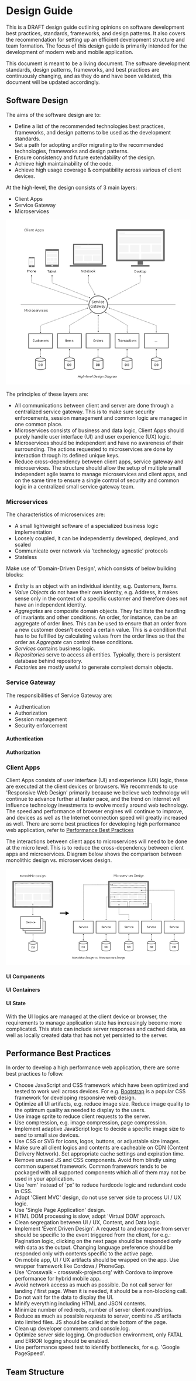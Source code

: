 # Design Guide

This is a DRAFT design guide outlining opinions on software development best practices, standards, frameworks, and design patterns. It also covers the recommendation for setting up an efficient development structure and team formation. The focus of this design guide is primarily intended for the development of modern web and mobile application.

This document is meant to be a living document. The software development standards, design patterns, frameworks, and best practices are continuously changing, and as they do and have been validated, this document will be updated accordingly.

## Software Design

The aims of the software design are to:

+ Define a list of the recommended technologies best practices, frameworks, and design patterns to be used as the development standards.
+ Set a path for adopting and/or migrating to the recommended technologies, frameworks and design patterns.
+ Ensure consistency and future extendability of the design.
+ Achieve high maintainability of the code.
+ Achieve high usage coverage & compatibility across various of client devices.

At the high-level, the design consists of 3 main layers:

+ Client Apps
+ Service Gateway
+ Microservices

![High-level Design Diagram](docs/high-level-design.png)

The principles of these layers are:

+ All communications between client and server are done through a centralized service gateway. This is to make sure security enforcements, session management and common logic are managed in one common place.
+ Microservices consists of business and data logic, Client Apps should purely handle user interface (UI) and user experience (UX) logic.
+ Microservices should be independent and have no awareness of their surrounding. The actions requested to microservices are done by interaction through its defined unique keys.
+ Reduce cross-dependency between client apps, service gateway and microservices. The structure should allow the setup of multiple small independent agile teams to manage microservices and client apps, and on the same time to ensure a single control of security and common logic in a centralized small service gateway team.

### Microservices

The characteristics of microservices are:

+ A small lightweight software of a specialized business logic implementation
+ Loosely coupled, it can be independently developed, deployed, and scaled
+ Communicate over network via 'technology agnostic' protocols
+ Stateless

Make use of 'Domain-Driven Design', which consists of below building blocks:

+ *Entity* is an object with an individual identity, e.g. Customers, Items.
+ *Value Objects* do not have their own identity, e.g. Address, it makes sense only in the context of a specific customer and therefore does not have an independent identity.
+ *Aggregates* are composite domain objects. They facilitate the handling of invariants and other conditions. An order, for instance, can be an aggregate of order lines. This can be used to ensure that an order from a new customer doesn't exceed a certain value. This is a condition that has to be fulfilled by calculating values from the order lines so that the order as *Aggregate* can control these conditions.
+ *Services* contains business logic.
+ *Repositories* serve to access all entities. Typically, there is persistent database behind repository.
+ *Factories* are mostly useful to generate complext domain objects.

### Service Gateway

The responsibilities of Service Gateway are:

+ Authentication
+ Authorization
+ Session management
+ Security enforcement


#### Authentication



#### Authorization



### Client Apps

Client Apps consists of user interface (UI) and experience (UX) logic, these are executed at the client devices or browsers. We recommends to use 'Responsive Web Design' primarily because we believe web technology will continue to advance further at faster pace, and the trend on Internet will influence technology investments to evolve mostly around web technology. The speed and performance of browser engines will continue to improve, and devices as well as the Internet connection speed will greatly increased as well. There are some best practices for developing high performance web application, refer to [Performance Best Practices](#performance-best-practices)

The interactions between client apps to microservices will need to be done at the micro level. This is to reduce the cross-dependency between client apps and microservices. Diagram below shows the comparison between monolithic design vs. microservices design.

![Monolithic Design vs. Microservices Design](docs/monolithic-vs-microservices.png)

#### UI Components


#### UI Containers


#### UI State

With the UI logics are managed at the client device or browser, the requirements to manage application state has increasingly become more complicated. This state can include server responses and cached data, as well as locally created data that has not yet persisted to the server.

## Performance Best Practices

In order to develop a high performance web application, there are some best practices to follow.

+ Choose JavaScript and CSS framework which have been optimized and tested to work well across devices. For e.g. [Bootstrap](http://getbootstrap.com/) is a popular CSS framework for developing responsive web design.
+ Optimize all UI artifacts, e.g. reduce image size. Reduce image quality to the optimum quality as needed to display to the users.
+ Use image sprite to reduce client requests to the server.
+ Use compression, e.g. image compression, page compression.
+ Implement adaptive JavaScript logic to decide a specific image size to send to small size devices.
+ Use CSS or SVG for icons, logos, buttons, or adjustable size images.
+ Make sure all client logics and contents are cacheable on CDN (Content Delivery Network). Set appropriate cache settings and expiration time.
+ Remove unused JS and CSS components. Avoid from blindly using common superset framework. Common framework tends to be packaged with all supported components which all of them may not be used in your application.
+ Use 'rem' instead of 'px' to reduce hardcode logic and redundant code in CSS.
+ Adopt 'Client MVC' design, do not use server side to process UI / UX logic.
+ Use 'Single Page Application' design.
+ HTML DOM processing is slow, adopt 'Virtual DOM' approach.
+ Clean segregation between UI / UX, Content, and Data logic.
+ Implement 'Event Driven Design'. A request to and response from server should be specific to the event triggered from the client, for e.g.: Pagination logic, clicking on the next page should be responded only with data as the output. Changing language preference should be responded only with contents specific to the active page.
+ On mobile app, UI / UX artifacts should be wrapped on the app. Use wrapper framework like Cordova / PhoneGap.
+ Use 'Crosswalk - crosswalk-project.org' with Cordova to improve performance for hybrid mobile app.
+ Avoid network access as much as possible. Do not call server for landing / first page. When it is needed, it should be a non-blocking call.
+ Do not wait for the data to display the UI.
+ Minify everything including HTML and JSON contents.
+ Minimize number of redirects, number of server client roundtrips.
+ Reduce as much as possible requests to server, combine JS artifacts into limited files. JS should be called at the bottom of the page.
+ Clean up developer comments and console.log.
+ Optimize server side logging. On production environment, only FATAL and ERROR logging should be enabled.
+ Use performance speed test to identify bottlenecks, for e.g. 'Google PageSpeed'.

## Team Structure
